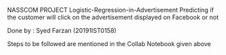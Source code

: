 NASSCOM PROJECT
Logistic-Regression-in-Advertisement
Predicting if the customer will click on the advertisement displayed on Facebook or not

Done by : Syed Farzan (20191IST0158)

Steps to be followed are mentioned in the Collab Notebook given above

